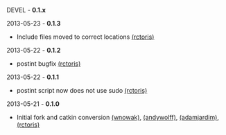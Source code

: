 DEVEL - **0.1.x**

2013-05-23 - **0.1.3**
 * Include files moved to correct locations [(rctoris)](https://github.com/rctoris/)

2013-05-22 - **0.1.2**
 * postint bugfix [(rctoris)](https://github.com/rctoris/)

2013-05-22 - **0.1.1**
 * postint script now does not use sudo [(rctoris)](https://github.com/rctoris/)

2013-05-21 - **0.1.0**
 * Initial fork and catkin conversion [(wnowak)](https://github.com/wnowak), [(andywolff)](https://github.com/andywolff/), [(adamjardim)](https://github.com/adamjardim/), [(rctoris)](https://github.com/rctoris/)
